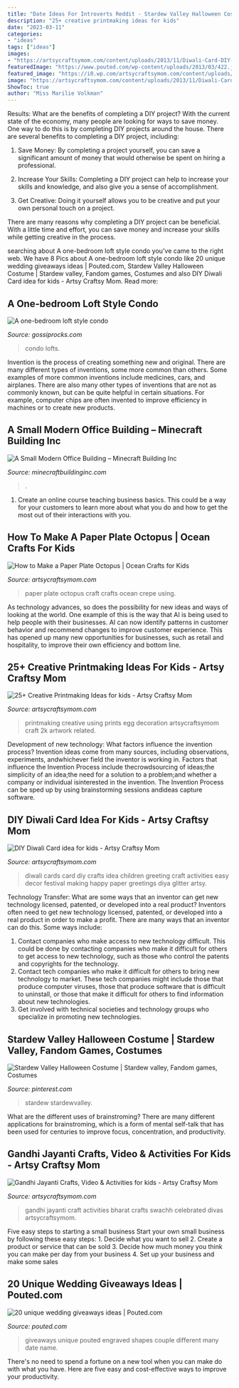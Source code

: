 ```yaml
---
title: "Date Ideas For Introverts Reddit - Stardew Valley Halloween Costume"
description: "25+ creative printmaking ideas for kids"
date: "2023-03-11"
categories:
- "ideas"
tags: ["ideas"]
images:
- "https://artsycraftsymom.com/content/uploads/2013/11/Diwali-Card-DIY-set.jpg"
featuredImage: "https://www.pouted.com/wp-content/uploads/2013/03/422.jpg"
featured_image: "https://i0.wp.com/artsycraftsymom.com/content/uploads/2014/06/Creative-printmaking-art-ideas-for-kids.jpg?fit=700%2C1000&amp;ssl=1"
image: "https://artsycraftsymom.com/content/uploads/2013/11/Diwali-Card-DIY-set.jpg"
ShowToc: true
author: "Miss Marilie Volkman"
---
```



Results: What are the benefits of completing a DIY project?
With the current state of the economy, many people are looking for ways to save money. One way to do this is by completing DIY projects around the house. There are several benefits to completing a DIY project, including:
1. Save Money: By completing a project yourself, you can save a significant amount of money that would otherwise be spent on hiring a professional.

2. Increase Your Skills: Completing a DIY project can help to increase your skills and knowledge, and also give you a sense of accomplishment.

3. Get Creative: Doing it yourself allows you to be creative and put your own personal touch on a project.

There are many reasons why completing a DIY project can be beneficial. With a little time and effort, you can save money and increase your skills while getting creative in the process.

	

		
searching about A one-bedroom loft style condo you've came to the right web. We have 8 Pics about A one-bedroom loft style condo like 20 unique wedding giveaways ideas | Pouted.com, Stardew Valley Halloween Costume | Stardew valley, Fandom games, Costumes and also DIY Diwali Card idea for kids - Artsy Craftsy Mom. Read more:
		
    
## A One-bedroom Loft Style Condo

<img loading=lazy src="http://graphics8.nytimes.com/images/2010/08/31/greathomesanddestinations/20100831wyg/20100831wyg-custom17.jpg" onerror="this.onerror=null;this.src='https://tse2.mm.bing.net/th?id=OIP.uYHjK20Kmp8zQvCCzeHfsgHaE7&amp;pid=15.1';" alt="A one-bedroom loft style condo">

_Source: gossiprocks.com_

>condo lofts. 

	

Invention is the process of creating something new and original. There are many different types of inventions, some more common than others. Some examples of more common inventions include medicines, cars, and airplanes. There are also many other types of inventions that are not as commonly known, but can be quite helpful in certain situations. For example, computer chips are often invented to improve efficiency in machines or to create new products.

    
## A Small Modern Office Building – Minecraft Building Inc

<img loading=lazy src="https://minecraftbuildinginc.com/wp-content/uploads/2015/08/A-Small-Modern-Office-Building-minecraft-building-ideas-download-save-5.jpg" onerror="this.onerror=null;this.src='https://tse2.mm.bing.net/th?id=OIP.NLZyoBxOg_gdDylcMNubzwHaEK&amp;pid=15.1';" alt="A Small Modern Office Building – Minecraft Building Inc">

_Source: minecraftbuildinginc.com_

>. 

	

1) Create an online course teaching business basics. This could be a way for your customers to learn more about what you do and how to get the most out of their interactions with you.

    
## How To Make A Paper Plate Octopus | Ocean Crafts For Kids

<img loading=lazy src="https://i0.wp.com/artsycraftsymom.com/content/uploads/2012/04/Paper-Plate-Octopus-Craft-for-Kids-12.jpg?fit=680%2C971&amp;ssl=1" onerror="this.onerror=null;this.src='https://tse2.mm.bing.net/th?id=OIP.UrQvK12hQ188_zP6za1aqgHaKk&amp;pid=15.1';" alt="How to Make a Paper Plate Octopus | Ocean Crafts for Kids">

_Source: artsycraftsymom.com_

>paper plate octopus craft crafts ocean crepe using. 

	

As technology advances, so does the possibility for new ideas and ways of looking at the world. One example of this is the way that AI is being used to help people with their businesses. AI can now identify patterns in customer behavior and recommend changes to improve customer experience. This has opened up many new opportunities for businesses, such as retail and hospitality, to improve their own efficiency and bottom line.

    
## 25+ Creative Printmaking Ideas For Kids - Artsy Craftsy Mom

<img loading=lazy src="https://i0.wp.com/artsycraftsymom.com/content/uploads/2014/06/Creative-printmaking-art-ideas-for-kids.jpg?fit=700%2C1000&amp;ssl=1" onerror="this.onerror=null;this.src='https://tse2.mm.bing.net/th?id=OIP.fx_xD-El4TORvxk-HuOvHQHaKl&amp;pid=15.1';" alt="25+ Creative Printmaking Ideas for kids - Artsy Craftsy Mom">

_Source: artsycraftsymom.com_

>printmaking creative using prints egg decoration artsycraftsymom craft 2k artwork related. 

	

Development of new technology: What factors influence the invention process?
Invention ideas come from many sources, including observations, experiments, andwhichever field the inventor is working in. Factors that influence the Invention Process include thecrowdsourcing of ideas;the simplicity of an idea;the need for a solution to a problem;and whether a company or individual isinterested in the invention. The Invention Process can be sped up by using brainstorming sessions andideas capture software.

    
## DIY Diwali Card Idea For Kids - Artsy Craftsy Mom

<img loading=lazy src="https://artsycraftsymom.com/content/uploads/2013/11/Diwali-Card-DIY-set.jpg" onerror="this.onerror=null;this.src='https://tse2.mm.bing.net/th?id=OIP.7e0OTmE5HqN5gihHOPop_wHaE_&amp;pid=15.1';" alt="DIY Diwali Card idea for kids - Artsy Craftsy Mom">

_Source: artsycraftsymom.com_

>diwali cards card diy crafts idea children greeting craft activities easy decor festival making happy paper greetings diya glitter artsy. 

	

Technology Transfer: What are some ways that an inventor can get new technology licensed, patented, or developed into a real product?
Inventors often need to get new technology licensed, patented, or developed into a real product in order to make a profit. There are many ways that an inventor can do this. Some ways include: 
1. Contact companies who make access to new technology difficult. This could be done by contacting companies who make it difficult for others to get access to new technology, such as those who control the patents and copyrights for the technology. 
2. Contact tech companies who make it difficult for others to bring new technology to market. These tech companies might include those that produce computer viruses, those that produce software that is difficult to uninstall, or those that make it difficult for others to find information about new technologies. 
3. Get involved with technical societies and technology groups who specialize in promoting new technologies.

    
## Stardew Valley Halloween Costume | Stardew Valley, Fandom Games, Costumes

<img loading=lazy src="https://i.pinimg.com/originals/1a/2d/1f/1a2d1f22115687448b06aff433990c75.jpg" onerror="this.onerror=null;this.src='https://tse3.mm.bing.net/th?id=OIP.M15leIbn1phDV16vwS7bVgHaJ4&amp;pid=15.1';" alt="Stardew Valley Halloween Costume | Stardew valley, Fandom games, Costumes">

_Source: pinterest.com_

>stardew stardewvalley. 

	

What are the different uses of brainstroming?
There are many different applications for brainstroming, which is a form of mental self-talk that has been used for centuries to improve focus, concentration, and productivity.

    
## Gandhi Jayanti Crafts, Video &amp; Activities For Kids - Artsy Craftsy Mom

<img loading=lazy src="https://i1.wp.com/artsycraftsymom.com/content/uploads/2016/10/Gandhi-Jayanti-Craft-1-3.jpg?fit=739%2C680&amp;ssl=1" onerror="this.onerror=null;this.src='https://tse2.mm.bing.net/th?id=OIP.vSZvVm8f3p52tAX_n3rOcAHaG0&amp;pid=15.1';" alt="Gandhi Jayanti Crafts, Video &amp; Activities for kids - Artsy Craftsy Mom">

_Source: artsycraftsymom.com_

>gandhi jayanti craft activities bharat crafts swachh celebrated divas artsycraftsymom. 

	

Five easy steps to starting a small business
Start your own small business by following these easy steps: 1. Decide what you want to sell 2. Create a product or service that can be sold 3. Decide how much money you think you can make per day from your business 4. Set up your business and make some sales 
    
## 20 Unique Wedding Giveaways Ideas | Pouted.com

<img loading=lazy src="https://www.pouted.com/wp-content/uploads/2013/03/422.jpg" onerror="this.onerror=null;this.src='https://tse2.mm.bing.net/th?id=OIP.DnQ943pbbONt9HLTrmgB4QHaF7&amp;pid=15.1';" alt="20 unique wedding giveaways ideas | Pouted.com">

_Source: pouted.com_

>giveaways unique pouted engraved shapes couple different many date name. 

	

There's no need to spend a fortune on a new tool when you can make do with what you have. Here are five easy and cost-effective ways to improve your productivity.

